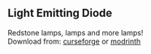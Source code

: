 ## Light Emitting Diode
Redstone lamps, lamps and more lamps!  
Download from: [curseforge](https://legacy.curseforge.com/minecraft/mc-mods/glsl-panorama/) or [modrinth](https://modrinth.com/mod/glsl-panorama)